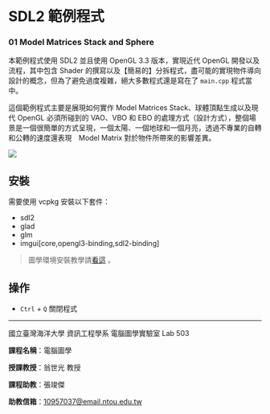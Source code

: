 # SDL2 範例程式
### 01 Model Matrices Stack and Sphere
本範例程式使用 SDL2 並且使用 OpenGL 3.3 版本，實現近代 OpenGL 開發以及流程，其中包含 Shader 的撰寫以及【簡易的】分拆程式，盡可能的實現物件導向設計的概念，但為了避免過度複雜，絕大多數程式還是寫在了 `main.cpp` 程式當中。

這個範例程式主要是展現如何實作 Model Matrices Stack、球體頂點生成以及現代 OpenGL 必須所碰到的 VAO、VBO 和 EBO 的處理方式（設計方式），整個場景是一個很簡單的方式呈現，一個太陽、一個地球和一個月亮，透過不專業的自轉和公轉的速度還表現　Model Matrix 對於物件所帶來的影響差異。

![](https://i.imgur.com/UInMfAk.png)

## 安裝
需要使用 vcpkg 安裝以下套件：
* sdl2
* glad
* glm
* imgui[core,opengl3-binding,sdl2-binding]

> 圖學環境安裝教學請[看這](https://hackmd.io/@23657689/computer_graphics_env_settings) 。

## 操作
* `Ctrl` + `Q` 關閉程式
------------------------------------------------------------
國立臺灣海洋大學 資訊工程學系 電腦圖學實驗室 Lab 503

**課程名稱**：電腦圖學

**授課教授**：翁世光 教授

**課程助教**：張竣傑

**助教信箱**：10957037@email.ntou.edu.tw